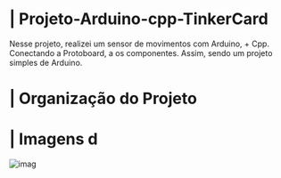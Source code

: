 # | Projeto-Arduino-cpp-TinkerCard
 
  Nesse projeto, realizei um sensor de movimentos com Arduino, + Cpp. Conectando a Protoboard, a os componentes. Assim, sendo um projeto simples de Arduino.

# | Organização do Projeto


# | Imagens d
  
![imag](https://github.com/user-attachments/assets/a318b6ee-bb10-40b8-add4-95fb8471fec1)
